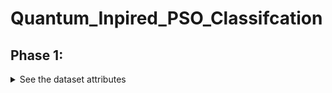 # Quantum_Inpired_PSO_Classifcation

## Phase 1:
<details> 
<summary>
See the dataset attributes 
</summary> 
<img src="./data/datasetattributes.png" width="600">
</details>